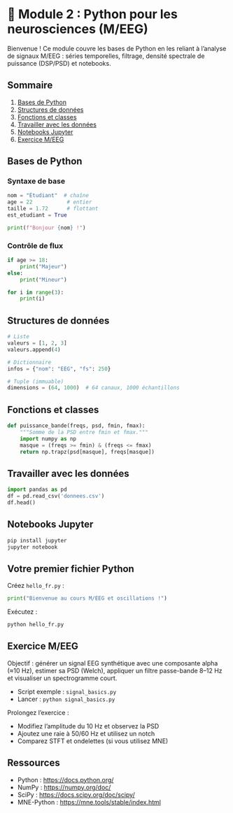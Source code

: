 # 🐍 Module 2 : Python pour les neurosciences (M/EEG)

Bienvenue ! Ce module couvre les bases de Python en les reliant à l’analyse de signaux M/EEG : séries temporelles, filtrage, densité spectrale de puissance (DSP/PSD) et notebooks.

## Sommaire
1. [Bases de Python](#bases-de-python)
2. [Structures de données](#structures-de-données)
3. [Fonctions et classes](#fonctions-et-classes)
4. [Travailler avec les données](#travailler-avec-les-données)
5. [Notebooks Jupyter](#notebooks-jupyter)
6. [Exercice M/EEG](#exercice-meeg)

## Bases de Python

### Syntaxe de base
```python
nom = "Étudiant"  # chaîne
age = 22           # entier
taille = 1.72      # flottant
est_etudiant = True

print(f"Bonjour {nom} !")
```

### Contrôle de flux
```python
if age >= 18:
    print("Majeur")
else:
    print("Mineur")

for i in range(3):
    print(i)
```

## Structures de données
```python
# Liste
valeurs = [1, 2, 3]
valeurs.append(4)

# Dictionnaire
infos = {"nom": "EEG", "fs": 250}

# Tuple (immuable)
dimensions = (64, 1000)  # 64 canaux, 1000 échantillons
```

## Fonctions et classes
```python
def puissance_bande(freqs, psd, fmin, fmax):
    """Somme de la PSD entre fmin et fmax."""
    import numpy as np
    masque = (freqs >= fmin) & (freqs <= fmax)
    return np.trapz(psd[masque], freqs[masque])
```

## Travailler avec les données
```python
import pandas as pd
df = pd.read_csv('donnees.csv')
df.head()
```

## Notebooks Jupyter
```bash
pip install jupyter
jupyter notebook
```

## Votre premier fichier Python
Créez `hello_fr.py` :
```python
print("Bienvenue au cours M/EEG et oscillations !")
```
Exécutez :
```bash
python hello_fr.py
```

## Exercice M/EEG

Objectif : générer un signal EEG synthétique avec une composante alpha (≈10 Hz), estimer sa PSD (Welch), appliquer un filtre passe-bande 8–12 Hz et visualiser un spectrogramme court.

- Script exemple : `signal_basics.py`
- Lancer : `python signal_basics.py`

Prolongez l’exercice :
- Modifiez l’amplitude du 10 Hz et observez la PSD
- Ajoutez une raie à 50/60 Hz et utilisez un notch
- Comparez STFT et ondelettes (si vous utilisez MNE)

## Ressources
- Python : https://docs.python.org/
- NumPy : https://numpy.org/doc/
- SciPy : https://docs.scipy.org/doc/scipy/
- MNE-Python : https://mne.tools/stable/index.html

